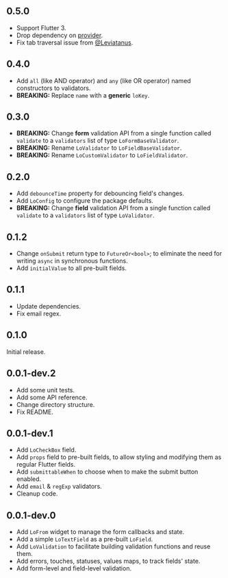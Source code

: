 ## 0.5.0

- Support Flutter 3.
- Drop dependency on [provider](https://pub.dev/packages/provider).
- Fix tab traversal issue from [@Leviatanus](https://github.com/Leviatanus).

## 0.4.0

- Add `all` (like AND operator) and `any` (like OR operator) named constructors to validators.
- **BREAKING:** Replace `name` with a **generic** `loKey`.

## 0.3.0

- **BREAKING:** Change **form** validation API from a single function called `validate` to a `validators` list of type `LoFormBaseValidator`.
- **BREAKING:** Rename `LoValidator` to `LoFieldBaseValidator`.
- **BREAKING:** Rename `LoCustomValidator` to `LoFieldValidator`.

## 0.2.0

- Add `debounceTime` property for debouncing field's changes.
- Add `LoConfig` to configure the package defaults.
- **BREAKING:** Change **field** validation API from a single function called `validate` to a `validators` list of type `LoValidator`.

## 0.1.2

- Change `onSubmit` return type to `FutureOr<bool>`; to eliminate the need for writing `async` in synchronous functions.
- Add `initialValue` to all pre-built fields.

## 0.1.1

- Update dependencies.
- Fix email regex.

## 0.1.0

Initial release.

## 0.0.1-dev.2

- Add some unit tests.
- Add some API reference.
- Change directory structure.
- Fix README.

## 0.0.1-dev.1

- Add `LoCheckBox` field.
- Add `props` field to pre-built fields, to allow styling and modifying them as regular Flutter fields.
- Add `submittableWhen` to choose when to make the submit button enabled.
- Add `email` & `regExp` validators.
- Cleanup code.

## 0.0.1-dev.0

- Add `LoFrom` widget to manage the form callbacks and state.
- Add a simple `LoTextField` as a pre-built `LoField`.
- Add `LoValidation` to facilitate building validation functions and reuse them.
- Add errors, touches, statuses, values maps, to track fields' state.
- Add form-level and field-level validation.
